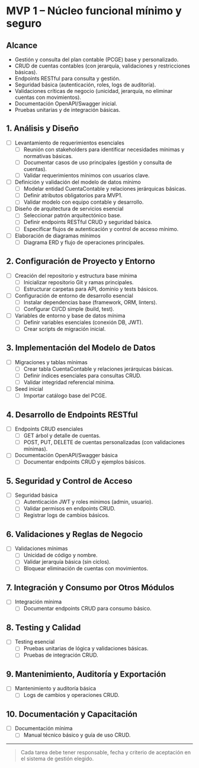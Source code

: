 # MVP 1 – Núcleo funcional mínimo y seguro

## Alcance
- Gestión y consulta del plan contable (PCGE) base y personalizado.
- CRUD de cuentas contables (con jerarquía, validaciones y restricciones básicas).
- Endpoints RESTful para consulta y gestión.
- Seguridad básica (autenticación, roles, logs de auditoría).
- Validaciones críticas de negocio (unicidad, jerarquía, no eliminar cuentas con movimientos).
- Documentación OpenAPI/Swagger inicial.
- Pruebas unitarias y de integración básicas.

## 1. Análisis y Diseño
- [ ] Levantamiento de requerimientos esenciales
  - [ ] Reunión con stakeholders para identificar necesidades mínimas y normativas básicas.
  - [ ] Documentar casos de uso principales (gestión y consulta de cuentas).
  - [ ] Validar requerimientos mínimos con usuarios clave.
- [ ] Definición y validación del modelo de datos mínimo
  - [ ] Modelar entidad CuentaContable y relaciones jerárquicas básicas.
  - [ ] Definir atributos obligatorios para MVP1.
  - [ ] Validar modelo con equipo contable y desarrollo.
- [ ] Diseño de arquitectura de servicios esencial
  - [ ] Seleccionar patrón arquitectónico base.
  - [ ] Definir endpoints RESTful CRUD y seguridad básica.
  - [ ] Especificar flujos de autenticación y control de acceso mínimo.
- [ ] Elaboración de diagramas mínimos
  - [ ] Diagrama ERD y flujo de operaciones principales.

## 2. Configuración de Proyecto y Entorno
- [ ] Creación del repositorio y estructura base mínima
  - [ ] Inicializar repositorio Git y ramas principales.
  - [ ] Estructurar carpetas para API, dominio y tests básicos.
- [ ] Configuración de entorno de desarrollo esencial
  - [ ] Instalar dependencias base (framework, ORM, linters).
  - [ ] Configurar CI/CD simple (build, test).
- [ ] Variables de entorno y base de datos mínima
  - [ ] Definir variables esenciales (conexión DB, JWT).
  - [ ] Crear scripts de migración inicial.

## 3. Implementación del Modelo de Datos
- [ ] Migraciones y tablas mínimas
  - [ ] Crear tabla CuentaContable y relaciones jerárquicas básicas.
  - [ ] Definir índices esenciales para consultas CRUD.
  - [ ] Validar integridad referencial mínima.
- [ ] Seed inicial
  - [ ] Importar catálogo base del PCGE.

## 4. Desarrollo de Endpoints RESTful
- [ ] Endpoints CRUD esenciales
  - [ ] GET árbol y detalle de cuentas.
  - [ ] POST, PUT, DELETE de cuentas personalizadas (con validaciones mínimas).
- [ ] Documentación OpenAPI/Swagger básica
  - [ ] Documentar endpoints CRUD y ejemplos básicos.

## 5. Seguridad y Control de Acceso
- [ ] Seguridad básica
  - [ ] Autenticación JWT y roles mínimos (admin, usuario).
  - [ ] Validar permisos en endpoints CRUD.
  - [ ] Registrar logs de cambios básicos.

## 6. Validaciones y Reglas de Negocio
- [ ] Validaciones mínimas
  - [ ] Unicidad de código y nombre.
  - [ ] Validar jerarquía básica (sin ciclos).
  - [ ] Bloquear eliminación de cuentas con movimientos.

## 7. Integración y Consumo por Otros Módulos
- [ ] Integración mínima
  - [ ] Documentar endpoints CRUD para consumo básico.

## 8. Testing y Calidad
- [ ] Testing esencial
  - [ ] Pruebas unitarias de lógica y validaciones básicas.
  - [ ] Pruebas de integración CRUD.

## 9. Mantenimiento, Auditoría y Exportación
- [ ] Mantenimiento y auditoría básica
  - [ ] Logs de cambios y operaciones CRUD.

## 10. Documentación y Capacitación
- [ ] Documentación mínima
  - [ ] Manual técnico básico y guía de uso CRUD.

---

> Cada tarea debe tener responsable, fecha y criterio de aceptación en el sistema de gestión elegido.
